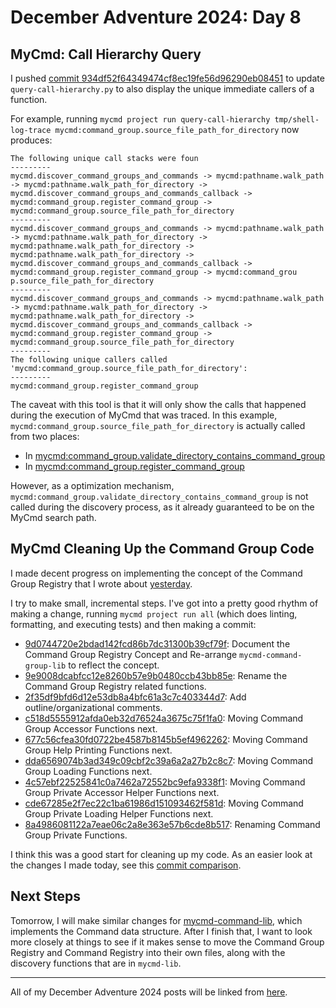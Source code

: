 # December Adventure 2024: Day 8

## MyCmd: Call Hierarchy Query

I pushed [commit 934df52f64349474cf8ec19fe56d96290eb08451](https://github.com/travisbhartwell/mycmd/commit/934df52f64349474cf8ec19fe56d96290eb08451) to update `query-call-hierarchy.py` to also display the unique immediate callers of a function.

For example, running `mycmd project run query-call-hierarchy tmp/shell-log-trace mycmd:command_group.source_file_path_for_directory` now produces:

```
The following unique call stacks were foun
---------
mycmd.discover_command_groups_and_commands -> mycmd:pathname.walk_path -> mycmd:pathname.walk_path_for_directory -> mycmd.discover_command_groups_and_commands_callback -> mycmd:command_group.register_command_group -> mycmd:command_group.source_file_path_for_directory
---------
mycmd.discover_command_groups_and_commands -> mycmd:pathname.walk_path -> mycmd:pathname.walk_path_for_directory -> mycmd:pathname.walk_path_for_directory -> mycmd:pathname.walk_path_for_directory -> mycmd.discover_command_groups_and_commands_callback -> mycmd:command_group.register_command_group -> mycmd:command_grou
p.source_file_path_for_directory
---------
mycmd.discover_command_groups_and_commands -> mycmd:pathname.walk_path -> mycmd:pathname.walk_path_for_directory -> mycmd:pathname.walk_path_for_directory -> mycmd.discover_command_groups_and_commands_callback -> mycmd:command_group.register_command_group -> mycmd:command_group.source_file_path_for_directory
---------
The following unique callers called 'mycmd:command_group.source_file_path_for_directory':
---------
mycmd:command_group.register_command_group
```

The caveat with this tool is that it will only show the calls that happened during the execution of MyCmd that was traced. In this example, `mycmd:command_group.source_file_path_for_directory` is actually called from two places:

* In [mycmd:command_group.validate_directory_contains_command_group](https://github.com/travisbhartwell/mycmd/blob/934df52f64349474cf8ec19fe56d96290eb08451/mycmd/mycmd-command-group-lib#L135)
* In [mycmd:command_group.register_command_group](https://github.com/travisbhartwell/mycmd/blob/934df52f64349474cf8ec19fe56d96290eb08451/mycmd/mycmd-command-group-lib#L245)

However, as a optimization mechanism, `mycmd:command_group.validate_directory_contains_command_group` is not called during the discovery process, as it already guaranteed to be on the MyCmd search path.

## MyCmd Cleaning Up the Command Group Code

I made decent progress on implementing the concept of the Command Group Registry that I wrote about [yesterday](../2024-12-07-december-adventure-2024:-day-7/#tangent-over-what-ive-implemented-in-mycmd-command-group-lib).

I try to make small, incremental steps. I've got into a pretty good rhythm of making a change, running `mycmd project run all` (which does linting, formatting, and executing tests) and then making a commit:

* [9d0744720e2bdad142fcd86b7dc31300b39cf79f](https://github.com/travisbhartwell/mycmd/commit/9d0744720e2bdad142fcd86b7dc31300b39cf79f): Document the Command Group Registry Concept and Re-arrange `mycmd-command-group-lib` to reflect the concept.
* [9e9008dcabfcc12e8260b57e9b0480ccb43bb85e](https://github.com/travisbhartwell/mycmd/commit/9e9008dcabfcc12e8260b57e9b0480ccb43bb85e): Rename the Command Group Registry related functions.
* [2f35df9bfd6d12e53db8a4bfc61a3c7c403344d7](https://github.com/travisbhartwell/mycmd/commit/2f35df9bfd6d12e53db8a4bfc61a3c7c403344d7): Add outline/organizational comments.
* [c518d5555912afda0eb32d76524a3675c75f1fa0](https://github.com/travisbhartwell/mycmd/commit/c518d5555912afda0eb32d76524a3675c75f1fa0): Moving Command Group Accessor Functions next.
* [677c56cfea30fd0722be4587b8145b5ef4962262](https://github.com/travisbhartwell/mycmd/commit/677c56cfea30fd0722be4587b8145b5ef4962262): Moving Command Group Help Printing Functions next.
* [dda6569074b3ad349c09cbf2c39a6a2a27b2c8c7](https://github.com/travisbhartwell/mycmd/commit/dda6569074b3ad349c09cbf2c39a6a2a27b2c8c7): Moving Command Group Loading Functions next.
* [4c57ebf22525841c0a7462a72552bc9efa9338f1](https://github.com/travisbhartwell/mycmd/commit/4c57ebf22525841c0a7462a72552bc9efa9338f1): Moving Command Group Private Accessor Helper Functions next.
* [cde67285e2f7ec22c1ba61986d151093462f581d](https://github.com/travisbhartwell/mycmd/commit/cde67285e2f7ec22c1ba61986d151093462f581d): Moving Command Group Private Loading Helper Functions next.
* [8a4986081122a7eae06c2a8e363e57b6cde8b517](https://github.com/travisbhartwell/mycmd/commit/8a4986081122a7eae06c2a8e363e57b6cde8b517): Renaming Command Group Private Functions.

I think this was a good start for cleaning up my code. As an easier look at the changes I made today, see this [commit comparison](https://github.com/travisbhartwell/mycmd/compare/934df52f64349474cf8ec19fe56d96290eb0845...8a4986081122a7eae06c2a8e363e57b6cde8b517).

## Next Steps

Tomorrow, I will make similar changes for [mycmd-command-lib](https://github.com/travisbhartwell/mycmd/blob/8a4986081122a7eae06c2a8e363e57b6cde8b517/mycmd/mycmd-command-lib), which implements the Command data structure. After I finish that, I want to look more closely at things to see if it makes sense to move the Command Group Registry and Command Registry into their own files, along with the discovery functions that are in `mycmd-lib`.

---

All of my December Adventure 2024 posts will be linked from [here](../../december-adventure-2024).
